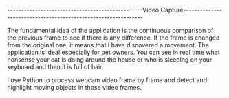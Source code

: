 -------------------------------------------------Video Capture---------------------------------------------------------------

The fundamental idea of the application is the continuous comparison of the previous frame to see if there is any difference.
If the frame is changed from the original one, it means that I have discovered a movement. 
The application is ideal especially for pet owners. 
You can see in real time what nonsense your cat is doing around the house or who is sleeping on your keyboard and then it is full of hair.

I use Python to process webcam video frame by frame and detect and highlight moving objects in those video frames.
